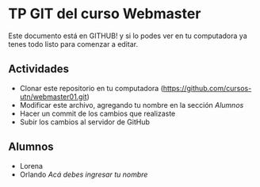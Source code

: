 # TP GIT del curso Webmaster

Este documento está en GITHUB! y si lo podes ver en tu computadora ya tenes todo listo para comenzar a editar.

## Actividades

* Clonar este repositorio en tu computadora (https://github.com/cursos-utn/webmaster01.git)
* Modificar este archivo, agregando tu nombre en la sección *Alumnos*
* Hacer un commit de los cambios que realizaste
* Subir los cambios al servidor de GitHub


## Alumnos

* Lorena
* Orlando
*Acá debes ingresar tu nombre*
